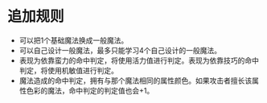 # 追加规则

- 可以把1个基础魔法换成一般魔法。
- 可以自己设计一般魔法，最多只能学习4个自己设计的一般魔法。
- 表现为依靠蛮力的命中判定，将使用活力值进行判定。表现为依靠技巧的命中判定，将使用机敏值进行判定。
- 魔法造成的命中判定，拥有与那个魔法相同的属性颜色。如果攻击者擅长该属性色彩的魔法，命中判定的判定值也会+1。